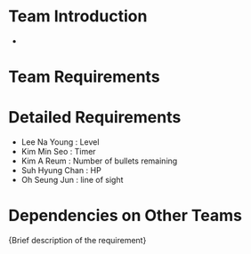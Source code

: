 # Team Introduction
  - 
# Team Requirements

# Detailed Requirements
  - Lee Na Young : Level
  - Kim Min Seo : Timer
  - Kim A Reum : Number of bullets remaining
  - Suh Hyung Chan : HP 
  - Oh Seung Jun : 
line of sight
# Dependencies on Other Teams

{Brief description of the requirement}
